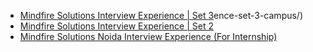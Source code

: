  - [Mindfire Solutions Interview Experience | Set 3](https://www.geeksforgeeks.org/mindfire-solutions-interview-experience-set-3/)ence-set-3-campus/)
- [Mindfire Solutions Interview Experience | Set 2](https://www.geeksforgeeks.org/mindfire-solutions-interview-experience-set-2/)
- [Mindfire Solutions Noida  Interview Experience (For Internship)](https://www.geeksforgeeks.org/mindfire-solutions-noida-interview-experience-for-internship/)